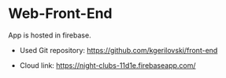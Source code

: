# Web-Front-End

App is hosted in firebase.

 - Used Git repository:
   https://github.com/kgerilovski/front-end

 - Cloud link:
   https://night-clubs-11d1e.firebaseapp.com/